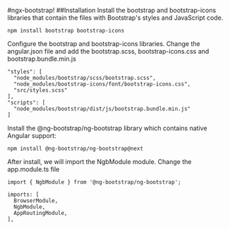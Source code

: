 #ngx-bootstrap!
##Installation
Install the bootstrap and bootstrap-icons libraries that contain the files with Bootstrap's styles and JavaScript code.
```
npm install bootstrap bootstrap-icons
```
Configure the bootstrap and bootstrap-icons libraries. Change the angular.json file and add the bootstrap.scss, bootstrap-icons.css and bootstrap.bundle.min.js
```
"styles": [
  "node_modules/bootstrap/scss/bootstrap.scss",
  "node_modules/bootstrap-icons/font/bootstrap-icons.css",
  "src/styles.scss"
],
"scripts": [
  "node_modules/bootstrap/dist/js/bootstrap.bundle.min.js"
]
```
Install the @ng-bootstrap/ng-bootstrap library which contains native Angular support:
```
npm install @ng-bootstrap/ng-bootstrap@next
```
After install, we will import the NgbModule module. Change the app.module.ts file
```
import { NgbModule } from '@ng-bootstrap/ng-bootstrap';

imports: [
  BrowserModule,
  NgbModule,
  AppRoutingModule,
],

```
